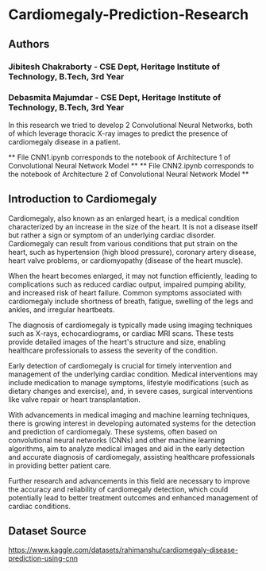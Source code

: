 # Cardiomegaly-Prediction-Research

## Authors

### Jibitesh Chakraborty - CSE Dept, Heritage Institute of Technology, B.Tech, 3rd Year
### Debasmita Majumdar - CSE Dept, Heritage Institute of Technology, B.Tech, 3rd Year

In this research we tried to develop 2 Convolutional Neural Networks, both of which leverage thoracic X-ray images to predict the presence of cardiomegaly disease in a patient. 

** File CNN1.ipynb corresponds to the notebook of Architecture 1 of Convolutional Neural Network Model **
** File CNN2.ipynb corresponds to the notebook of Architecture 2 of Convolutional Neural Network Model **

## Introduction to Cardiomegaly 
Cardiomegaly, also known as an enlarged heart, is a medical condition characterized by an increase in the size of the heart. It is not a disease itself but rather a sign or symptom of an underlying cardiac disorder. Cardiomegaly can result from various conditions that put strain on the heart, such as hypertension (high blood pressure), coronary artery disease, heart valve problems, or cardiomyopathy (disease of the heart muscle).

When the heart becomes enlarged, it may not function efficiently, leading to complications such as reduced cardiac output, impaired pumping ability, and increased risk of heart failure. Common symptoms associated with cardiomegaly include shortness of breath, fatigue, swelling of the legs and ankles, and irregular heartbeats.

The diagnosis of cardiomegaly is typically made using imaging techniques such as X-rays, echocardiograms, or cardiac MRI scans. These tests provide detailed images of the heart's structure and size, enabling healthcare professionals to assess the severity of the condition.

Early detection of cardiomegaly is crucial for timely intervention and management of the underlying cardiac condition. Medical interventions may include medication to manage symptoms, lifestyle modifications (such as dietary changes and exercise), and, in severe cases, surgical interventions like valve repair or heart transplantation.

With advancements in medical imaging and machine learning techniques, there is growing interest in developing automated systems for the detection and prediction of cardiomegaly. These systems, often based on convolutional neural networks (CNNs) and other machine learning algorithms, aim to analyze medical images and aid in the early detection and accurate diagnosis of cardiomegaly, assisting healthcare professionals in providing better patient care.

Further research and advancements in this field are necessary to improve the accuracy and reliability of cardiomegaly detection, which could potentially lead to better treatment outcomes and enhanced management of cardiac conditions.

## Dataset Source 
https://www.kaggle.com/datasets/rahimanshu/cardiomegaly-disease-prediction-using-cnn
